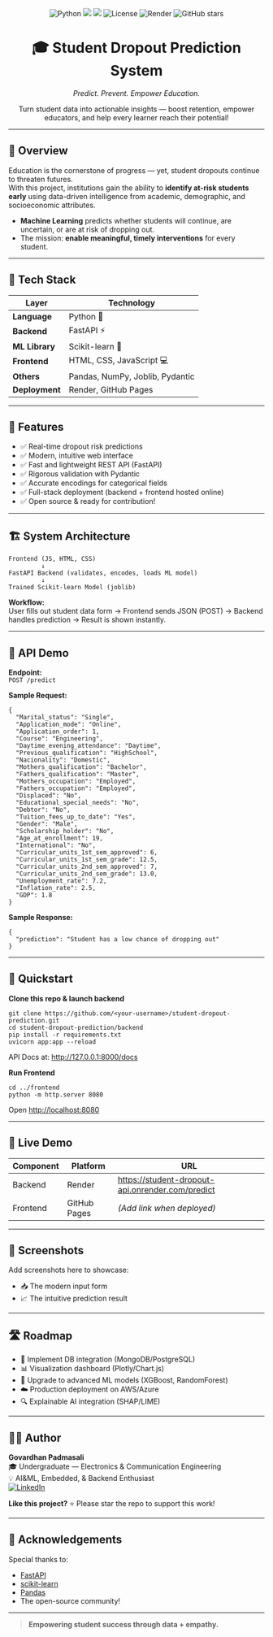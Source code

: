 
<!-- Badges Section -->
<p align="center">
  <img src="https://img.shields.io/badge/Python-3.9%2B-blue?logo=python" alt="Python">
  <img src="https://img.shields.io/badge/Framework-FastAPI-0bf?logo=fastapi">
  <img src="https://img.shields.io/badge/ML-sklearn-yellow?logo=scikit-learn">
  <img src="https://img.shields.io/badge/License-MIT-green" alt="License">
  <img src="https://img.shields.io/badge/Deployed-Render-informational" alt="Render">
  <img src="https://img.shields.io/github/stars/PadmasaliGovardhan/Student_Dropout_Prediction_ML
?style=social" alt="GitHub stars">
</p>

<h1 align="center">🎓 Student Dropout Prediction System</h1>
<p align="center"><em>Predict. Prevent. Empower Education.</em></p>

<p align="center">
  Turn student data into actionable insights — boost retention, empower educators, and help every learner reach their potential!
</p>

---

## 🌟 Overview

Education is the cornerstone of progress — yet, student dropouts continue to threaten futures.  
With this project, institutions gain the ability to **identify at-risk students early** using data-driven intelligence from academic, demographic, and socioeconomic attributes.

- **Machine Learning** predicts whether students will continue, are uncertain, or are at risk of dropping out.
- The mission: **enable meaningful, timely interventions** for every student.

---

## 🧠 Tech Stack

| Layer                | Technology                       |
|----------------------|----------------------------------|
| **Language**         | Python 🐍                        |
| **Backend**          | FastAPI ⚡                        |
| **ML Library**       | Scikit-learn 🧩                  |
| **Frontend**         | HTML, CSS, JavaScript 💻         |
| **Others**           | Pandas, NumPy, Joblib, Pydantic  |
| **Deployment**       | Render, GitHub Pages             |

---

## 🚀 Features

- ✅ Real-time dropout risk predictions
- ✅ Modern, intuitive web interface
- ✅ Fast and lightweight REST API (FastAPI)
- ✅ Rigorous validation with Pydantic
- ✅ Accurate encodings for categorical fields
- ✅ Full-stack deployment (backend + frontend hosted online)
- ✅ Open source & ready for contribution!

---

## 🏗️ System Architecture

```
Frontend (JS, HTML, CSS)
         ↓
FastAPI Backend (validates, encodes, loads ML model)
         ↓
Trained Scikit-learn Model (joblib)
```
**Workflow:**  
User fills out student data form → Frontend sends JSON (POST) → Backend handles prediction → Result is shown instantly.

---

## 🧪 API Demo

**Endpoint:**  
`POST /predict`

**Sample Request:**
```
{
  "Marital_status": "Single",
  "Application_mode": "Online",
  "Application_order": 1,
  "Course": "Engineering",
  "Daytime_evening_attendance": "Daytime",
  "Previous_qualification": "HighSchool",
  "Nacionality": "Domestic",
  "Mothers_qualification": "Bachelor",
  "Fathers_qualification": "Master",
  "Mothers_occupation": "Employed",
  "Fathers_occupation": "Employed",
  "Displaced": "No",
  "Educational_special_needs": "No",
  "Debtor": "No",
  "Tuition_fees_up_to_date": "Yes",
  "Gender": "Male",
  "Scholarship_holder": "No",
  "Age_at_enrollment": 19,
  "International": "No",
  "Curricular_units_1st_sem_approved": 6,
  "Curricular_units_1st_sem_grade": 12.5,
  "Curricular_units_2nd_sem_approved": 7,
  "Curricular_units_2nd_sem_grade": 13.0,
  "Unemployment_rate": 7.2,
  "Inflation_rate": 2.5,
  "GDP": 1.8
}
```
**Sample Response:**
```
{
  "prediction": "Student has a low chance of dropping out"
}
```

---

## 🧰 Quickstart

**Clone this repo & launch backend**
```
git clone https://github.com/<your-username>/student-dropout-prediction.git
cd student-dropout-prediction/backend
pip install -r requirements.txt
uvicorn app:app --reload
```
API Docs at: http://127.0.0.1:8000/docs

**Run Frontend**
```
cd ../frontend
python -m http.server 8080
```
Open [http://localhost:8080](http://localhost:8080)

---

## 📲 Live Demo

| Component  | Platform         | URL                                              |
|------------|------------------|-------------------------------------------------|
| Backend    | Render           | https://student-dropout-api.onrender.com/predict |
| Frontend   | GitHub Pages     | *(Add link when deployed)*                       |

---

## 📸 Screenshots

Add screenshots here to showcase:
- 📥 The modern input form
- 📈 The intuitive prediction result

---

## 🛣️ Roadmap

- 🔗 Implement DB integration (MongoDB/PostgreSQL)
- 📊 Visualization dashboard (Plotly/Chart.js)
- 🧠 Upgrade to advanced ML models (XGBoost, RandomForest)
- ☁️ Production deployment on AWS/Azure
- 🔍 Explainable AI integration (SHAP/LIME)

---

## 👨‍💻 Author

**Govardhan Padmasali**  
🎓 Undergraduate — Electronics & Communication Engineering  
💡 AI&ML, Embedded, & Backend Enthusiast  
[![LinkedIn](https://img.shields.io/badge/LinkedIn-Connect-blue?logo=linkedin)](https://www.linkedin.com/in/govardhanpadmasali/)

**Like this project?** ⭐ Please star the repo to support this work!

---

## 🙌 Acknowledgements

Special thanks to:
- [FastAPI](https://fastapi.tiangolo.com/)
- [scikit-learn](https://scikit-learn.org/)
- [Pandas](https://pandas.pydata.org/)
- The open-source community!

---

> **Empowering student success through data + empathy.**


